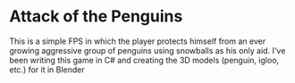 # Attack of the Penguins
This is a simple FPS in which the player protects himself from an ever growing aggressive group of penguins using snowballs as his only aid. I've been writing this game in C# and creating the 3D models (penguin, igloo, etc.) for it in Blender

